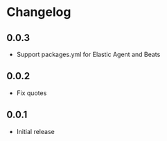 # Changelog

## 0.0.3

- Support packages.yml for Elastic Agent and Beats

## 0.0.2

- Fix quotes

## 0.0.1

- Initial release
